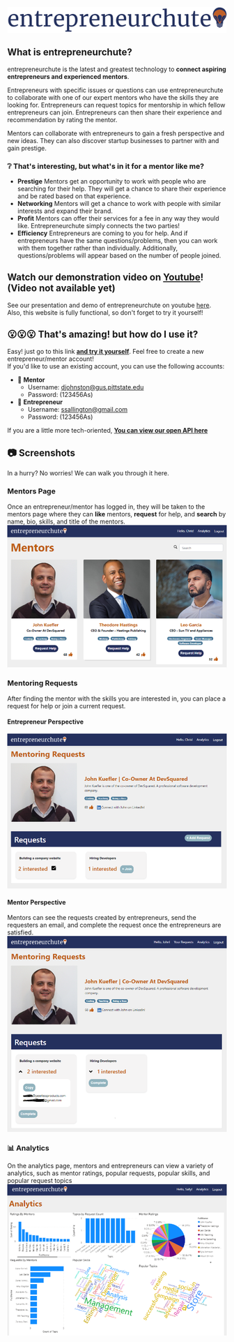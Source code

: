 
![](logo-blue.png)
## What is entrepreneurchute?

entrepreneurchute is the latest and greatest technology to **connect aspiring entrepreneurs and experienced mentors**. 

Entrepreneurs with specific issues or questions can use entrepreneurchute to collaborate with one of our expert mentors who have the skills they are looking for. Entrepreneurs can request topics for mentorship in which fellow entrepreneurs can join.  Entrepreneurs can then share their experience and recommendation by rating the mentor.

Mentors can collaborate with entrepreneurs to gain a fresh perspective and new ideas. They can also discover startup businesses to partner with and gain prestige.

### :grey_question: That's interesting, but what's in it for a mentor like me?
- **Prestige** Mentors get an opportunity to work with people who are searching for their help. They will get a chance to share their experience and be rated based on that experience.
- **Networking** Mentors will get a chance to work with people with similar interests and expand their brand.
- **Profit** Mentors can offer their services for a fee in any way they would like. Entrepreneurchute simply connects the two parties!
- **Efficiency** Entrepreneurs are coming to you for help.  And if entrepreneurs have the same questions/problems, then you can work with them together rather than individually.  Additionally, questions/problems will appear based on the number of people joined.
## Watch our demonstration video on [Youtube]()! (Video not available yet)
See our presentation and demo of entrepreneurchute on youtube [here]().  Also, this website is fully functional, so don't forget to try it yourself!
## :open_mouth::open_mouth::open_mouth: That's amazing! but how do I use it?
Easy! just go to this link [**and try it yourself**](https://psu-codeathon.azurewebsites.net/).  Feel free to create a new entrepreneur/mentor account!  
If you'd like to use an existing account, you can use the following accounts:  
- :briefcase: **Mentor** 
  - Username: djohnston@gus.pittstate.edu 
  - Password: (123456As)
- :rocket: **Entrepreneur**
  - Username: ssallington@gmail.com 
  - Password: (123456As)
  
If you are a little more tech-oriented, [**You can view our open API here**](https://psu-codeathon.azurewebsites.net/swagger)
## :camera: Screenshots
In a hurry? No worries! We can walk you through it here.
### Mentors Page 
Once an entrepreneur/mentor has logged in, they will be taken to the mentors page where they can **like** mentors, **request** for help, and **search** by name, bio, skills, and title of the mentors.
![home](home.png)
### Mentoring Requests
After finding the mentor with the skills you are interested in, you can place a request for help or join a current request.
#### Entrepreneur Perspective
![requests](requests.PNG)
#### Mentor Perspective
Mentors can see the requests created by entrepreneurs, send the requesters an email, and complete the request once the entrepreneurs are satisfied.
![mentorrequests](mentorrequests.PNG)

### :bar_chart: Analytics
On the analytics page, mentors and entrepreneurs can view a variety of analytics, such as mentor ratings, popular requests, popular skills, and popular request topics
![analytics](analytics.PNG)



